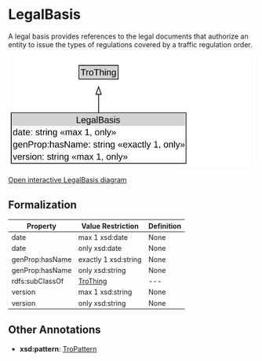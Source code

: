 # LegalBasis

A legal basis provides references to the legal documents that authorize an entity to issue the types of regulations covered by a traffic regulation order.

![LegalBasis Diagram](../diagrams/LegalBasis.svg)

<a href="../../diagrams/LegalBasis.svg">Open interactive LegalBasis diagram</a>

## Formalization

| Property | Value Restriction | Definition |
|----------|-------------------|------------|
| date | max 1 xsd:date | None |
| date | only xsd:date | None |
| genProp:hasName | exactly 1 xsd:string | None |
| genProp:hasName | only xsd:string | None |
| rdfs:subClassOf | [TroThing](TroThing.md) | --- |
| version | max 1 xsd:string | None |
| version | only xsd:string | None |

## Other Annotations

- **xsd:pattern**: [TroPattern](TroPattern.md)

